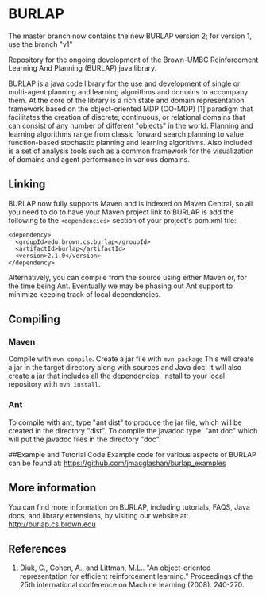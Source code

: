 BURLAP
======

The master branch now contains the new BURLAP version 2; for version 1, use the branch "v1"

Repository for the ongoing development of the Brown-UMBC Reinforcement Learning And Planning (BURLAP) java library.

BURLAP is a java code library for the use and development of single or multi-agent planning and learning algorithms and domains to accompany them. At the core of the library is a rich state and domain representation framework based on the object-oriented MDP (OO-MDP) [1] paradigm that facilitates the creation of discrete, continuous, or relational domains that can consist of any number of different "objects" in the world. Planning and learning algorithms range from classic forward search planning to value function-based stochastic planning and learning algorithms. Also included is a set of analysis tools such as a common framework for the visualization of domains and agent performance in various domains.

## Linking

BURLAP now fully supports Maven and is indexed on Maven Central, so all you need to do to have your Maven project link to BURLAP is add the following to the `<dependencies>` section of your project's pom.xml file:
```
<dependency>
  <groupId>edu.brown.cs.burlap</groupId>
  <artifactId>burlap</artifactId>
  <version>2.1.0</version>
</dependency>
```

Alternatively, you can compile from the source using either Maven or, for the time being Ant. Eventually we may be phasing out Ant support to minimize keeping track of local dependencies.

## Compiling

### Maven

Compile with `mvn compile`. Create a jar file with `mvn package` This will create a jar in the target directory along with sources and Java doc. It will also create a jar that includes all the dependencies. Install to your local repository with `mvn install`.

### Ant

To compile with ant, type "ant dist" to produce the jar file, which will be created in the directory "dist". To compile the javadoc type: "ant doc" which will put the javadoc files in the directory "doc".

##Example and Tutorial Code
Example code for various aspects of BURLAP can be found at:
https://github.com/jmacglashan/burlap_examples

## More information
You can find more information on BURLAP, including tutorials, FAQS, Java docs, and library extensions, by visiting our website at:
http://burlap.cs.brown.edu

## References
1. Diuk, C., Cohen, A., and Littman, M.L.. "An object-oriented representation for efficient reinforcement learning." Proceedings of the 25th international conference on Machine learning (2008). 240-270.
